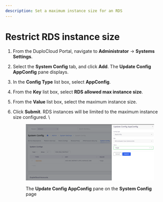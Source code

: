 ```yaml
---
description: Set a maximum instance size for an RDS
---
```


# Restrict RDS instance size

1. From the DuploCloud Portal, navigate to **Administrator** -> **Systems Settings**.
2. Select the **System Config** tab, and click **Add**. The **Update Config AppConfig** pane displays.
3. In the **Config Type** list box, select **AppConfig**.
4. From the **Key** list box, select **RDS allowed max instance size**.
5. From the **Value** list box, select the maximum instance size.&#x20;
6.  Click **Submit**. RDS instances will be limited to the maximum instance size configured. \


    <figure><img src="../../../../.gitbook/assets/RDS size limit image.png" alt=""><figcaption><p>The <strong>Update Config AppConfig</strong> pane on the <strong>System Config</strong> page </p></figcaption></figure>
